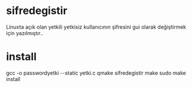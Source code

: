 # sifredegistir
Linuxta açık olan yetkili yetkisiz kullanıcının şifresini gui olarak değiştirmek için yazılmıştır.. 

# install
gcc -o passwordyetki --static yetki.c
qmake sifredegistir
make
sudo make install
